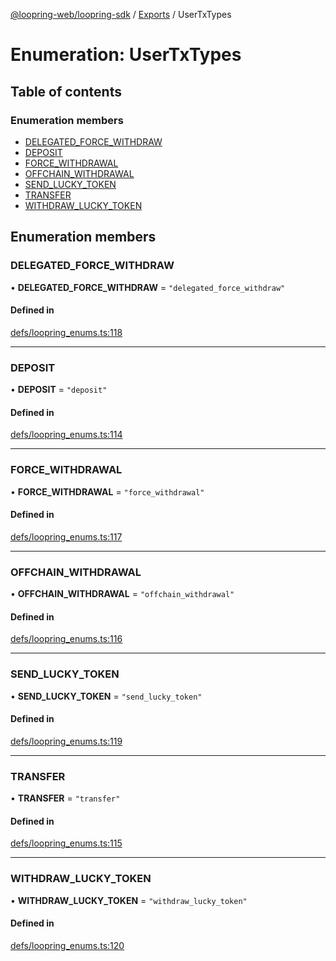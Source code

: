 [@loopring-web/loopring-sdk](../README.md) / [Exports](../modules.md) / UserTxTypes

# Enumeration: UserTxTypes

## Table of contents

### Enumeration members

- [DELEGATED\_FORCE\_WITHDRAW](UserTxTypes.md#delegated_force_withdraw)
- [DEPOSIT](UserTxTypes.md#deposit)
- [FORCE\_WITHDRAWAL](UserTxTypes.md#force_withdrawal)
- [OFFCHAIN\_WITHDRAWAL](UserTxTypes.md#offchain_withdrawal)
- [SEND\_LUCKY\_TOKEN](UserTxTypes.md#send_lucky_token)
- [TRANSFER](UserTxTypes.md#transfer)
- [WITHDRAW\_LUCKY\_TOKEN](UserTxTypes.md#withdraw_lucky_token)

## Enumeration members

### DELEGATED\_FORCE\_WITHDRAW

• **DELEGATED\_FORCE\_WITHDRAW** = `"delegated_force_withdraw"`

#### Defined in

[defs/loopring_enums.ts:118](https://github.com/Loopring/loopring_sdk/blob/24fdf4c/src/defs/loopring_enums.ts#L118)

___

### DEPOSIT

• **DEPOSIT** = `"deposit"`

#### Defined in

[defs/loopring_enums.ts:114](https://github.com/Loopring/loopring_sdk/blob/24fdf4c/src/defs/loopring_enums.ts#L114)

___

### FORCE\_WITHDRAWAL

• **FORCE\_WITHDRAWAL** = `"force_withdrawal"`

#### Defined in

[defs/loopring_enums.ts:117](https://github.com/Loopring/loopring_sdk/blob/24fdf4c/src/defs/loopring_enums.ts#L117)

___

### OFFCHAIN\_WITHDRAWAL

• **OFFCHAIN\_WITHDRAWAL** = `"offchain_withdrawal"`

#### Defined in

[defs/loopring_enums.ts:116](https://github.com/Loopring/loopring_sdk/blob/24fdf4c/src/defs/loopring_enums.ts#L116)

___

### SEND\_LUCKY\_TOKEN

• **SEND\_LUCKY\_TOKEN** = `"send_lucky_token"`

#### Defined in

[defs/loopring_enums.ts:119](https://github.com/Loopring/loopring_sdk/blob/24fdf4c/src/defs/loopring_enums.ts#L119)

___

### TRANSFER

• **TRANSFER** = `"transfer"`

#### Defined in

[defs/loopring_enums.ts:115](https://github.com/Loopring/loopring_sdk/blob/24fdf4c/src/defs/loopring_enums.ts#L115)

___

### WITHDRAW\_LUCKY\_TOKEN

• **WITHDRAW\_LUCKY\_TOKEN** = `"withdraw_lucky_token"`

#### Defined in

[defs/loopring_enums.ts:120](https://github.com/Loopring/loopring_sdk/blob/24fdf4c/src/defs/loopring_enums.ts#L120)
